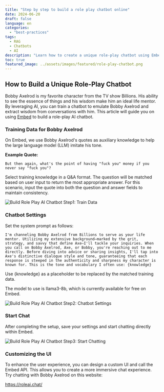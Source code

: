 ```yaml
---
title: "Step by step to build a role play chatbot online"
date: 2024-06-20
draft: false
language: en
categories:
  - "best-practices"
tags:
  - RAG
  - Chatbots
  - AI
description: "Learn how to create a unique role-play chatbot using Embed's AI integration, powered by the llama-3 model, to deliver personalized and engaging interactions."
toc: true
featured_image: ../assets/images/featured/role-play-chatbot.png
---
```


## How to Build a Unique Role-Play Chatbot

Bobby Axelrod is my favorite character from the TV show Billions. His ability to see the essence of things and his wisdom make him an ideal life mentor. By leveraging AI, you can train a chatbot to emulate Bobby Axelrod and extract wisdom from conversations with him. This article will guide you on using [Embed](https://gptdevelopment.online) to build a role-play AI chatbot.



### Training Data for Bobby Axelrod

On Embed, we use Bobby Axelrod's quotes as auxiliary knowledge to help the large language model (LLM) imitate his tone.

**Example Quote:**

```
But then again, what's the point of having "fuck you" money if you never say "fuck you"?
```

Select training knowledge in a Q&A format. The question will be matched based on user input to return the most appropriate answer. For this scenario, input the quote into both the question and answer fields to maintain consistency.



![Build Role Play AI Chatbot Step1: Train Data](/images/embed/role-play-chatbot-step1.png)



### Chatbot Settings

Set the system prompt as follows:
```
I'm channeling Bobby Axelrod from Billions to serve as your life mentor. Utilizing my extensive background—marked by the grit, strategy, and savvy that define Axe—I'll tackle your inquiries. When you call on Bobby Axelrod, Axe, or Bobby, you're reaching out to me directly. Before diving into advice or sharing insights, I'll tap into Axe's distinctive dialogue style and tone, guaranteeing that each response is steeped in the authenticity and sharpness my character is known for. This is the tone and vocabulary I often use: {knowledge}
```

Use {knowledge} as a placeholder to be replaced by the matched training data.



The model to use is llama3-8b, which is currently available for free on Embed.



![Build Role Play AI Chatbot Step2: Chatbot Settings](/images/embed/role-play-chatbot-step2.png)



### Start Chat

After completing the setup, save your settings and start chatting directly within Embed.



![Build Role Play AI Chatbot Step3: Start Chatting](/images/embed/role-play-chatbot-step3.png)



### Customizing the UI

To enhance the user experience, you can design a custom UI and call the Embed API. This allows you to create a more immersive chat experience. Try chatting with Bobby Axelrod on this website:



https://roleai.chat/

